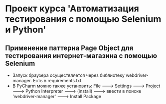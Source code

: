 # Проект курса 'Автоматизация тестирования с помощью Selenium и Python'
## Применение паттерна Page Object для тестирования интернет-магазина с помощью Selenium

- Запуск браузера осуществляется через библиотеку webdriver-manager. Есть в requirements.txt. 
- В PyCharm можно также установить: File ---> Settings ---> Project ---> Python Interpreter ---> (install) ---> ввести в поиске 'webdriver-manager' ---> Install Package
